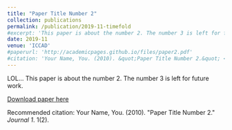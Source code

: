 ```yaml
---
title: "Paper Title Number 2"
collection: publications
permalink: /publication/2019-11-timefold
#excerpt: 'This paper is about the number 2. The number 3 is left for future work.'
date: 2019-11
venue: 'ICCAD'
#paperurl: 'http://academicpages.github.io/files/paper2.pdf'
#citation: 'Your Name, You. (2010). &quot;Paper Title Number 2.&quot; <i>Journal 1</i>. 1(2).'
---
```

LOL... This paper is about the number 2. The number 3 is left for future work.

[Download paper here](http://academicpages.github.io/files/paper2.pdf)

Recommended citation: Your Name, You. (2010). "Paper Title Number 2." <i>Journal 1</i>. 1(2).
